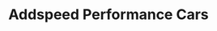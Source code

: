 ---
title: "Addspeed Performance Cars"
url: /horsham/addspeed-performance-cars/
shop: Autowerkstatt
---